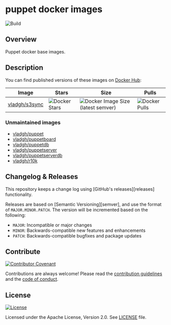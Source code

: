 # puppet docker images

![Build](https://github.com/vladgh/docker_puppet/actions/workflows/build.yml/badge.svg)

## Overview

Puppet docker base images.

## Description

You can find published versions of these images on [Docker Hub](https://hub.docker.com/r/ghstefan):

| Image | Stars | Size | Pulls |
| ----- | ----- | ---- | ----- |
| [vladgh/s3sync](https://hub.docker.com/r/vladgh/s3sync) | ![Docker Stars](https://img.shields.io/docker/stars/vladgh/s3sync) | ![Docker Image Size (latest semver)](https://img.shields.io/docker/image-size/vladgh/s3sync) | ![Docker Pulls](https://img.shields.io/docker/pulls/vladgh/s3sync) |

### Unmaintained images

* [vladgh/puppet](https://hub.docker.com/r/vladgh/puppet)
* [vladgh/puppetboard](https://hub.docker.com/r/vladgh/puppetboard)
* [vladgh/puppetdb](https://hub.docker.com/r/vladgh/puppetdb)
* [vladgh/puppetserver](https://hub.docker.com/r/vladgh/puppetserver)
* [vladgh/puppetserverdb](https://hub.docker.com/r/vladgh/puppetserverdb)
* [vladgh/r10k](https://hub.docker.com/r/vladgh/r10k)

## Changelog & Releases

This repository keeps a change log using [GitHub's releases][releases]
functionality.

Releases are based on [Semantic Versioning][semver], and use the format
of `MAJOR.MINOR.PATCH`. The version will be incremented
based on the following:

* `MAJOR`: Incompatible or major changes
* `MINOR`: Backwards-compatible new features and enhancements
* `PATCH`: Backwards-compatible bugfixes and package updates

## Contribute

[![Contributor Covenant](https://img.shields.io/badge/Contributor%20Covenant-2.1-4baaaa.svg)](.github/CODE_OF_CONDUCT.md)

Contributions are always welcome! Please read the [contribution guidelines](.github/CONTRIBUTING.md) and the [code of conduct](.github/CODE_OF_CONDUCT.md).

## License

[![License](https://img.shields.io/badge/License-Apache%202.0-blue.svg)](https://opensource.org/licenses/Apache-2.0)

Licensed under the Apache License, Version 2.0.
See [LICENSE](LICENSE) file.

